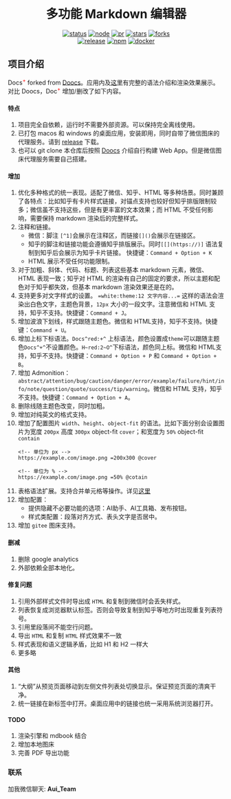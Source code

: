 
<h1 align="center">多功能 Markdown 编辑器</h1>

<div align="center">

[![status](https://img.shields.io/github/actions/workflow/status/doocs/md/deploy.yml?style=flat-square&labelColor=564341&color=42cc23)](https://github.com/doocs/md/actions) [![node](https://img.shields.io/badge/node-%3E%3D20-42cc23?style=flat-square&labelColor=564341)](https://nodejs.org/en/about/previous-releases) [![pr](https://img.shields.io/badge/prs-welcome-42cc23?style=flat-square&labelColor=564341)](https://github.com/doocs/md/pulls) [![stars](https://img.shields.io/github/stars/doocs/md?style=flat-square&labelColor=564341&color=42cc23)](https://github.com/doocs/md/stargazers) [![forks](https://img.shields.io/github/forks/doocs/md?style=flat-square&labelColor=564341&color=42cc23)](https://github.com/doocs/md)<br> [![release](https://img.shields.io/github/v/release/doocs/md?style=flat-square&labelColor=564341&color=42cc23)](https://github.com/doocs/md/releases) [![npm](https://img.shields.io/npm/v/@doocs/md-cli?style=flat-square&labelColor=564341&color=42cc23)](https://www.npmjs.com/package/@doocs/md-cli) [![docker](https://img.shields.io/badge/docker-latest-42cc23?style=flat-square&labelColor=564341)](https://hub.docker.com/r/doocs/md)

</div>

## 项目介绍

Docs<sup style="color:red">+</sup>  forked from [Doocs](https://github.com/doocs/md)。应用内及[这里](https://docs.auiapps.top)有完整的语法介绍和渲染效果展示。对比 Doocs，Doc<sup style="color:red">+</sup> 增加/删改了如下内容。



#### 特点
1. 项目完全自依赖，运行时不需要外部资源。可以保持完全离线使用。
2. 已打包 macos 和 windows 的桌面应用，安装即用，同时自带了微信图床的代理服务。请到 [release](/releases/) 下载。
3. 也可以 git clone 本仓库后按照 [Doocs](https://github.com/doocs/md?tab=readme-ov-file#%E5%A6%82%E4%BD%95%E5%BC%80%E5%8F%91%E5%92%8C%E9%83%A8%E7%BD%B2) 介绍自行构建 Web App。但是微信图床代理服务需要自己搭建。

#### 增加

1. 优化多种格式的统一表现。适配了微信、知乎、HTML 等多种场景。同时兼顾了各特点：比如知乎有卡片样式链接，对锚点支持也较好但知乎排版限制较多；微信虽不支持这些，但是有更丰富的文本效果；而 HTML 不受任何影响，需要保持 markdown 渲染后的完整样式。
2. 注释和链接。
     * 微信：脚注 `[^1]`会展示在注释区，而链接`[]()`会展示在链接区。
     * 知乎的脚注和链接功能会遵循知乎排版展示。同时`[[](https://)]` 语法复制到知乎后会展示为知乎卡片链接。 快捷键：`Command + Option + K`
     * HTML 展示不受任何功能限制。
3. 对于加粗、斜体、代码、标题、列表这些基本 markdown 元素，微信、HTML 表现一致；知乎对 HTML 的渲染有自己的固定的要求，所以主题和配色对于知乎都失效，但基本 markdown 渲染效果还是在的。
4. 支持更多对文字样式的设置。 `=white:theme:12 文字内容...=` 这样的语法会渲染出白色文字，主题色背景，`12px` 大小的一段文字。注意微信和 HTML 支持，知乎不支持。快捷键：`Command + J`。
5. 增加波浪下划线，样式跟随主题色。微信和 HTML支持，知乎不支持。快捷键：`Command + U`。
6. 增加上标下标语法。`Docs^red:+^` 上标语法，颜色设置成`theme`可以跟随主题色`Docs^+^`不设置颜色。`H~red:2~O^`下标语法，颜色同上标。微信和 HTML支持，知乎不支持。快捷键：`Command + Option + P` 和 `Command + Option + B`。
7. 增加 Admonition：
`abstract/attention/bug/caution/danger/error/example/failure/hint/info/note/question/quote/success/tip/warning`。微信和 HTML 支持，知乎不支持。快捷键：`Command + Option + A`。
1. 删除线随主题色改变，同时加粗。
2. 增加对纯英文的格式支持。
3. 增加了配置图片 `width`、`height`、`object-fit` 的语法。比如下面分别会设置图片为宽度 `200px` 高度 `300px` object-fit `cover`；和宽度为 `50%` object-fit `contain`
      ```
      <!-- 单位为 px -->
    https://example.com/image.png =200x300 @cover

    <!-- 单位为 % -->
    https://example.com/image.png =50% @cotain

      ```
4.  表格语法扩展。支持合并单元格等操作。详见[这里](https://docs.auiapps.top)
5.  增加配置：
      * 提供隐藏不必要功能的选项：AI助手、AI工具箱、发布按钮。
      * 样式类配置：段落对齐方式、表头文字是否居中。
6.  增加 `gitee` 图床支持。

#### 删减
1. 删除 google analytics
2. 外部依赖全部本地化。


#### 修复问题
1. 引用外部样式文件时导出成 `HTML` 和复制到微信时会丢失样式。
2. 列表恢复成浏览器默认标签。否则会导致复制到知乎等地方时出现重复列表符号。
3. 引用里段落间不能空行问题。
4. 导出 `HTML` 和复制 `HTML` 样式效果不一致
5. 样式表现和语义逻辑矛盾，比如 H1 和 H2 一样大
6. 更多略
#### 其他
1. “大纲”从预览页面移动到左侧文件列表处切换显示。保证预览页面的清爽干净。
2. 统一链接在新标签中打开。桌面应用中的链接也统一采用系统浏览器打开。


#### TODO
1. 渲染引擎和 mdbook 结合
2. 增加本地图床 
3. 完善 PDF 导出功能

### 联系

加我微信聊天: **Aui_Team**

